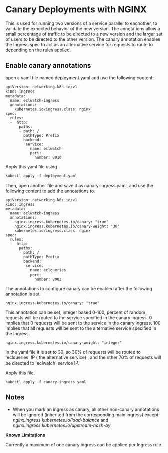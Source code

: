 # Canary Deployments with NGINX
This is used for running two versions of a service parallel to eachother, to validate the expected behavior of the new version.  The annotations allow a small percentage of
traffic to be directed to a new version and the larger set of users to be directed to the other version.  The canary annotation enables the Ingress spec to act as an alternative service for requests to route to depending on the rules applied. 

## Enable canary annotations
open a yaml file named deployment.yaml and use the following content:
```
apiVersion: networking.k8s.io/v1
kind: Ingress
metadata:
  name: eclwatch-ingress
  annotations:
    kubernetes.io/ingress.class: nginx
spec:
  rules:
  -  http:
      paths:
      - path: /
        pathType: Prefix
        backend:
         service:
           name: eclwatch
           port:
             number: 8010

```
Apply this yaml file using

```
kubectl apply -f deployment.yaml

```

Then, open another file and save it as canary-ingress.yaml, and use the following content to add the annotations to.

```
apiVersion: networking.k8s.io/v1
kind: Ingress
metadata:
  name: eclwatch-ingress
  annotations:
    nginx.ingress.kubernetes.io/canary: "true"
    nginx.ingress.kubernetes.io/canary-weight: "30"
    kubernetes.io/ingress.class: nginx
spec:
  rules:
  -  http:
      paths:
      - path: /
        pathType: Prefix
        backend:
         service:
           name: eclqueries
           port:
             number: 8002

```

The annotations to configure canary can be enabled after the following annotation is set.

```
nginx.ingress.kubernetes.io/canary: "true"

```

This annotation can be set, integer based 0-100, percent of random requests will be routed to the service specified in the canary ingress.  0 implies that 0 requests will be sent to 
the service in the canary ingress. 100 implies that all requests will be sent to the alternative service specified in the Ingress.

```
nginx.ingress.kubernetes.io/canary-weight: "integer"

```
In the yaml file it is set to 30, so 30% of requests will be routed to 'eclqueries' IP ( the alternative service) , and the other 70% of requests will be directed to 'eclwatch' service IP.

Apply this file.
```
kubectl apply -f canary-ingress.yaml

```

## Notes
* When you mark an ingress as canary, all other non-canary annotations will be ignored (inherited from the corresponding main ingress) except *nginx.ingress.kubernetes.io/load-balance* and *nginx.ingress.kubernetes.io/upstream-hash-by*.

**Known Limitations**

Currently a maximum of one canary ingress can be applied per Ingress rule.

